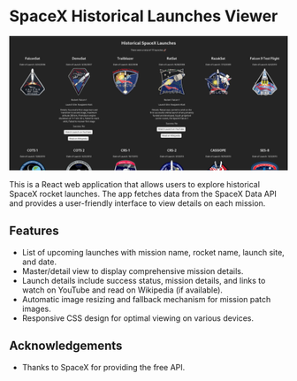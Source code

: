 # SpaceX Historical Launches Viewer

![SpaceX Historical Launches Viewer](screenshot.png)

This is a React web application that allows users to explore historical SpaceX rocket launches. The app fetches data from the SpaceX Data API and provides a user-friendly interface to view details on each mission.

## Features
- List of upcoming launches with mission name, rocket name, launch site, and date.
- Master/detail view to display comprehensive mission details.
- Launch details include success status, mission details, and links to watch on YouTube and read on Wikipedia (if available).
- Automatic image resizing and fallback mechanism for mission patch images.
- Responsive CSS design for optimal viewing on various devices.

## Acknowledgements
- Thanks to SpaceX for providing the free API.